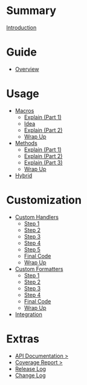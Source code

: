 <!-- markdownlint-disable-file MD007 MD025 MD042 -->

# Summary

[Introduction](./introduction.md)

# Guide

- [Overview](./guide/overview.md)

# Usage

- [Macros](./guide/macros.md)
  - [Explain (Part 1)](./guide/macros/explain_1.md)
  - [Idea](./guide/macros/idea.md)
  - [Explain (Part 2)](./guide/macros/explain_2.md)
  - [Wrap Up](./guide/macros/wrap_up.md)
- [Methods](./guide/methods.md)
  - [Explain (Part 1)](./guide/methods/explain_1.md)
  - [Explain (Part 2)](./guide/methods/explain_2.md)
  - [Explain (Part 3)](./guide/methods/explain_3.md)
  - [Wrap Up](./guide/methods/wrap_up.md)
- [Hybrid](./guide/hybrid.md)

# Customization

- [Custom Handlers](./guide/custom_handlers.md)
  - [Step 1](./guide/handlers/step_1.md)
  - [Step 2](./guide/handlers/step_2.md)
  - [Step 3](./guide/handlers/step_3.md)
  - [Step 4](./guide/handlers/step_4.md)
  - [Step 5](./guide/handlers/step_5.md)
  - [Final Code](./guide/handlers/final_code.md)
  - [Wrap Up](./guide/handlers/wrap_up.md)
- [Custom Formatters](./guide/custom_formatters.md)
  - [Step 1](./guide/formatters/step_1.md)
  - [Step 2](./guide/formatters/step_2.md)
  - [Step 3](./guide/formatters/step_3.md)
  - [Step 4](./guide/formatters/step_4.md)
  - [Final Code](./guide/formatters/final_code.md)
  - [Wrap Up](./guide/formatters/wrap_up.md)
- [Integration](./guide/integration.md)

# Extras

- [API Documentation >][api]
- [Coverage Report >][cr]
- [Release Log](./extras/RELEASELOG.md)
- [Change Log](./extras/CHANGELOG.md)

[api]: ./api/flogging/index.html
[cr]: ./coverage/index.html
